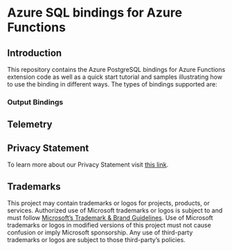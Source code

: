# Azure SQL bindings for Azure Functions

## Introduction

This repository contains the Azure PostgreSQL bindings for Azure Functions extension code as well as a quick start tutorial and samples illustrating how to use the binding in different ways. The types of bindings supported are:

### Output Bindings


## Telemetry


## Privacy Statement

To learn more about our Privacy Statement visit [this link](https://go.microsoft.com/fwlink/?LinkID=824704).

## Trademarks

This project may contain trademarks or logos for projects, products, or services. Authorized use of Microsoft trademarks or logos is subject to and must follow [Microsoft’s Trademark & Brand Guidelines](https://www.microsoft.com/legal/intellectualproperty/trademarks/usage/general). Use of Microsoft trademarks or logos in modified versions of this project must not cause confusion or imply Microsoft sponsorship. Any use of third-party trademarks or logos are subject to those third-party’s policies.
